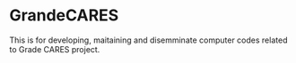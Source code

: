 # GrandeCARES

This is for developing, maitaining and disemminate computer codes related to Grade CARES project.
